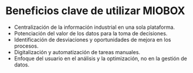 # Beneficios clave de utilizar MIOBOX

* Centralización de la información industrial en una sola plataforma.
* Potenciación del valor de los datos para la toma de decisiones.
* Identificación de desviaciones y oportunidades de mejora en los procesos.
* Digitalización y automatización de tareas manuales.
* Enfoque del usuario en el análisis y la optimización, no en la gestión de datos.
  
